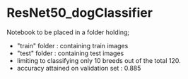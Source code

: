 # ResNet50_dogClassifier

Notebook to be placed in a folder holding;

- "train" folder : containing train images
- "test" folder : containing test images
- limiting to classifying only 10 breeds out of the total 120.
- accuracy attained on validation set : 0.885
